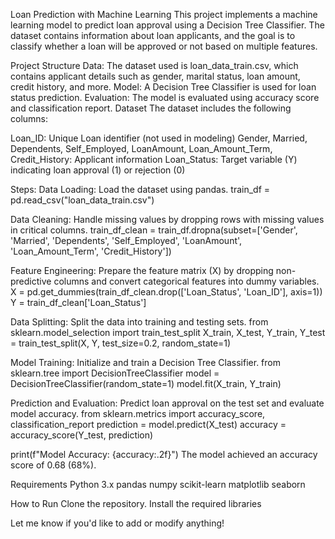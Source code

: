 Loan Prediction with Machine Learning
This project implements a machine learning model to predict loan approval using a Decision Tree Classifier. The dataset contains information about loan applicants, and the goal is to classify whether a loan will be approved or not based on multiple features.

Project Structure
Data: The dataset used is loan_data_train.csv, which contains applicant details such as gender, marital status, loan amount, credit history, and more.
Model: A Decision Tree Classifier is used for loan status prediction.
Evaluation: The model is evaluated using accuracy score and classification report.
Dataset
The dataset includes the following columns:

Loan_ID: Unique Loan identifier (not used in modeling)
Gender, Married, Dependents, Self_Employed, LoanAmount, Loan_Amount_Term, Credit_History: Applicant information
Loan_Status: Target variable (Y) indicating loan approval (1) or rejection (0)

Steps:
Data Loading: Load the dataset using pandas.
train_df = pd.read_csv("loan_data_train.csv")

Data Cleaning: Handle missing values by dropping rows with missing values in critical columns.
train_df_clean = train_df.dropna(subset=['Gender', 'Married', 'Dependents', 'Self_Employed', 'LoanAmount', 'Loan_Amount_Term', 'Credit_History'])

Feature Engineering: Prepare the feature matrix (X) by dropping non-predictive columns and convert categorical features into dummy variables.
X = pd.get_dummies(train_df_clean.drop(['Loan_Status', 'Loan_ID'], axis=1))
Y = train_df_clean['Loan_Status']

Data Splitting: Split the data into training and testing sets.
from sklearn.model_selection import train_test_split
X_train, X_test, Y_train, Y_test = train_test_split(X, Y, test_size=0.2, random_state=1)

Model Training: Initialize and train a Decision Tree Classifier.
from sklearn.tree import DecisionTreeClassifier
model = DecisionTreeClassifier(random_state=1)
model.fit(X_train, Y_train)

Prediction and Evaluation: Predict loan approval on the test set and evaluate model accuracy.
from sklearn.metrics import accuracy_score, classification_report
prediction = model.predict(X_test)
accuracy = accuracy_score(Y_test, prediction)

print(f"Model Accuracy: {accuracy:.2f}")
The model achieved an accuracy score of 0.68 (68%).

Requirements
Python 3.x
pandas
numpy
scikit-learn
matplotlib
seaborn

How to Run
Clone the repository.
Install the required libraries

Let me know if you'd like to add or modify anything!
